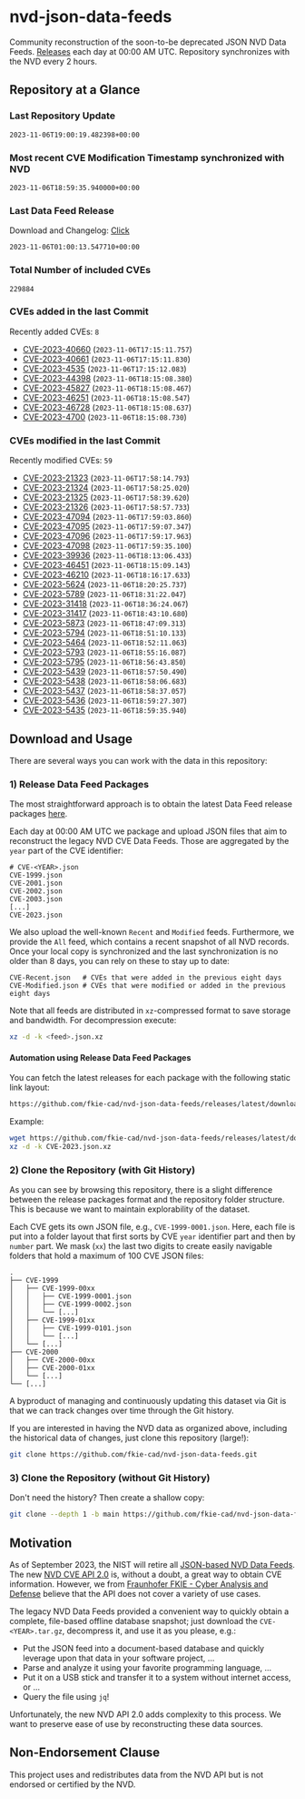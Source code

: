 # nvd-json-data-feeds

Community reconstruction of the soon-to-be deprecated JSON NVD Data Feeds. 
[Releases](https://github.com/fkie-cad/nvd-json-data-feeds/releases/latest) each day at 00:00 AM UTC.
Repository synchronizes with the NVD every 2 hours.

## Repository at a Glance

### Last Repository Update

```plain
2023-11-06T19:00:19.482398+00:00
```

### Most recent CVE Modification Timestamp synchronized with NVD

```plain
2023-11-06T18:59:35.940000+00:00
```

### Last Data Feed Release

Download and Changelog: [Click](https://github.com/fkie-cad/nvd-json-data-feeds/releases/latest)

```plain
2023-11-06T01:00:13.547710+00:00
```

### Total Number of included CVEs

```plain
229884
```

### CVEs added in the last Commit

Recently added CVEs: `8`

* [CVE-2023-40660](CVE-2023/CVE-2023-406xx/CVE-2023-40660.json) (`2023-11-06T17:15:11.757`)
* [CVE-2023-40661](CVE-2023/CVE-2023-406xx/CVE-2023-40661.json) (`2023-11-06T17:15:11.830`)
* [CVE-2023-4535](CVE-2023/CVE-2023-45xx/CVE-2023-4535.json) (`2023-11-06T17:15:12.083`)
* [CVE-2023-44398](CVE-2023/CVE-2023-443xx/CVE-2023-44398.json) (`2023-11-06T18:15:08.380`)
* [CVE-2023-45827](CVE-2023/CVE-2023-458xx/CVE-2023-45827.json) (`2023-11-06T18:15:08.467`)
* [CVE-2023-46251](CVE-2023/CVE-2023-462xx/CVE-2023-46251.json) (`2023-11-06T18:15:08.547`)
* [CVE-2023-46728](CVE-2023/CVE-2023-467xx/CVE-2023-46728.json) (`2023-11-06T18:15:08.637`)
* [CVE-2023-4700](CVE-2023/CVE-2023-47xx/CVE-2023-4700.json) (`2023-11-06T18:15:08.730`)


### CVEs modified in the last Commit

Recently modified CVEs: `59`

* [CVE-2023-21323](CVE-2023/CVE-2023-213xx/CVE-2023-21323.json) (`2023-11-06T17:58:14.793`)
* [CVE-2023-21324](CVE-2023/CVE-2023-213xx/CVE-2023-21324.json) (`2023-11-06T17:58:25.020`)
* [CVE-2023-21325](CVE-2023/CVE-2023-213xx/CVE-2023-21325.json) (`2023-11-06T17:58:39.620`)
* [CVE-2023-21326](CVE-2023/CVE-2023-213xx/CVE-2023-21326.json) (`2023-11-06T17:58:57.733`)
* [CVE-2023-47094](CVE-2023/CVE-2023-470xx/CVE-2023-47094.json) (`2023-11-06T17:59:03.860`)
* [CVE-2023-47095](CVE-2023/CVE-2023-470xx/CVE-2023-47095.json) (`2023-11-06T17:59:07.347`)
* [CVE-2023-47096](CVE-2023/CVE-2023-470xx/CVE-2023-47096.json) (`2023-11-06T17:59:17.963`)
* [CVE-2023-47098](CVE-2023/CVE-2023-470xx/CVE-2023-47098.json) (`2023-11-06T17:59:35.100`)
* [CVE-2023-39936](CVE-2023/CVE-2023-399xx/CVE-2023-39936.json) (`2023-11-06T18:13:06.433`)
* [CVE-2023-46451](CVE-2023/CVE-2023-464xx/CVE-2023-46451.json) (`2023-11-06T18:15:09.143`)
* [CVE-2023-46210](CVE-2023/CVE-2023-462xx/CVE-2023-46210.json) (`2023-11-06T18:16:17.633`)
* [CVE-2023-5624](CVE-2023/CVE-2023-56xx/CVE-2023-5624.json) (`2023-11-06T18:20:25.737`)
* [CVE-2023-5789](CVE-2023/CVE-2023-57xx/CVE-2023-5789.json) (`2023-11-06T18:31:22.047`)
* [CVE-2023-31418](CVE-2023/CVE-2023-314xx/CVE-2023-31418.json) (`2023-11-06T18:36:24.067`)
* [CVE-2023-31417](CVE-2023/CVE-2023-314xx/CVE-2023-31417.json) (`2023-11-06T18:43:10.680`)
* [CVE-2023-5873](CVE-2023/CVE-2023-58xx/CVE-2023-5873.json) (`2023-11-06T18:47:09.313`)
* [CVE-2023-5794](CVE-2023/CVE-2023-57xx/CVE-2023-5794.json) (`2023-11-06T18:51:10.133`)
* [CVE-2023-5464](CVE-2023/CVE-2023-54xx/CVE-2023-5464.json) (`2023-11-06T18:52:11.063`)
* [CVE-2023-5793](CVE-2023/CVE-2023-57xx/CVE-2023-5793.json) (`2023-11-06T18:55:16.087`)
* [CVE-2023-5795](CVE-2023/CVE-2023-57xx/CVE-2023-5795.json) (`2023-11-06T18:56:43.850`)
* [CVE-2023-5439](CVE-2023/CVE-2023-54xx/CVE-2023-5439.json) (`2023-11-06T18:57:50.490`)
* [CVE-2023-5438](CVE-2023/CVE-2023-54xx/CVE-2023-5438.json) (`2023-11-06T18:58:06.683`)
* [CVE-2023-5437](CVE-2023/CVE-2023-54xx/CVE-2023-5437.json) (`2023-11-06T18:58:37.057`)
* [CVE-2023-5436](CVE-2023/CVE-2023-54xx/CVE-2023-5436.json) (`2023-11-06T18:59:27.307`)
* [CVE-2023-5435](CVE-2023/CVE-2023-54xx/CVE-2023-5435.json) (`2023-11-06T18:59:35.940`)


## Download and Usage

There are several ways you can work with the data in this repository:

### 1) Release Data Feed Packages

The most straightforward approach is to obtain the latest Data Feed release packages [here](https://github.com/fkie-cad/nvd-json-data-feeds/releases/latest).

Each day at 00:00 AM UTC we package and upload JSON files that aim to reconstruct the legacy NVD CVE Data Feeds.
Those are aggregated by the `year` part of the CVE identifier:

```
# CVE-<YEAR>.json
CVE-1999.json
CVE-2001.json
CVE-2002.json
CVE-2003.json
[...]
CVE-2023.json
```

We also upload the well-known `Recent` and `Modified` feeds.
Furthermore, we provide the `All` feed, which contains a recent snapshot of all NVD records.
Once your local copy is synchronized and the last synchronization is no older than 8 days, you can rely on these to stay up to date:

```plain
CVE-Recent.json   # CVEs that were added in the previous eight days
CVE-Modified.json # CVEs that were modified or added in the previous eight days
```

Note that all feeds are distributed in `xz`-compressed format to save storage and bandwidth.
For decompression execute:

```sh
xz -d -k <feed>.json.xz
```


#### Automation using Release Data Feed Packages

You can fetch the latest releases for each package with the following static link layout:

```sh
https://github.com/fkie-cad/nvd-json-data-feeds/releases/latest/download/CVE-<YEAR>.json.xz
```

Example:

```sh
wget https://github.com/fkie-cad/nvd-json-data-feeds/releases/latest/download/CVE-2023.json.xz
xz -d -k CVE-2023.json.xz
```

### 2) Clone the Repository (with Git History)

As you can see by browsing this repository, there is a slight difference between the release packages format and the repository folder structure.
This is because we want to maintain explorability of the dataset.

Each CVE gets its own JSON file, e.g., `CVE-1999-0001.json`.
Here, each file is put into a folder layout that first sorts by CVE `year` identifier part and then by `number` part.
We mask (`xx`) the last two digits to create easily navigable folders that hold a maximum of 100 CVE JSON files:

```plain
.
├── CVE-1999
│   ├── CVE-1999-00xx
│   │   ├── CVE-1999-0001.json
│   │   ├── CVE-1999-0002.json
│   │   └── [...]
│   ├── CVE-1999-01xx
│   │   ├── CVE-1999-0101.json
│   │   └── [...]
│   └── [...]
├── CVE-2000
│   ├── CVE-2000-00xx
│   ├── CVE-2000-01xx
│   └── [...]
└── [...]
```

A byproduct of managing and continuously updating this dataset via Git is that we can track changes over time through the Git history.

If you are interested in having the NVD data as organized above, including the historical data of changes, just clone this repository (large!):

```sh
git clone https://github.com/fkie-cad/nvd-json-data-feeds.git
```

### 3) Clone the Repository (without Git History)

Don't need the history? Then create a shallow copy:

```sh
git clone --depth 1 -b main https://github.com/fkie-cad/nvd-json-data-feeds.git
```

## Motivation

As of September 2023, the NIST will retire all [JSON-based NVD Data Feeds](https://nvd.nist.gov/vuln/data-feeds#divRetirementBanner-1).
The new [NVD CVE API 2.0](https://nvd.nist.gov/developers/vulnerabilities) is, without a doubt, a great way to obtain CVE information.
However, we from [Fraunhofer FKIE - Cyber Analysis and Defense](https://www.fkie.fraunhofer.de/en/departments/cad.html) believe that the API does not cover a variety of use cases.

The legacy NVD Data Feeds provided a convenient way to quickly obtain a complete, file-based offline database snapshot; just download the `CVE-<YEAR>.tar.gz`, decompress it, and use it as you please, e.g.:

* Put the JSON feed into a document-based database and quickly leverage upon that data in your software project, ...
* Parse and analyze it using your favorite programming language, ...
* Put it on a USB stick and transfer it to a system without internet access, or ...
* Query the file using `jq`!

Unfortunately, the new NVD API 2.0 adds complexity to this process.
We want to preserve ease of use by reconstructing these data sources.

## Non-Endorsement Clause

This project uses and redistributes data from the NVD API but is not endorsed or certified by the NVD.